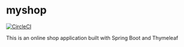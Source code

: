 # myshop 

[![CircleCI](https://circleci.com/gh/asgarov1/myshop.svg?style=svg)](https://circleci.com/gh/asgarov1/myshop)

This is an online shop application built with Spring Boot and Thymeleaf

